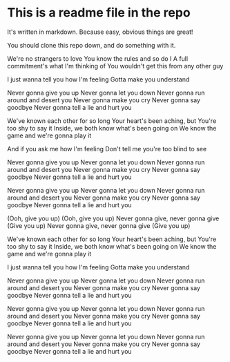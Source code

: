 # This is a readme file in the repo
It's written in markdown.  Because easy, obvious things are great!

You should clone this repo down, and do something with it.

We're no strangers to love
You know the rules and so do I
A full commitment's what I'm thinking of
You wouldn't get this from any other guy

I just wanna tell you how I'm feeling
Gotta make you understand

Never gonna give you up
Never gonna let you down
Never gonna run around and desert you
Never gonna make you cry
Never gonna say goodbye
Never gonna tell a lie and hurt you

We've known each other for so long
Your heart's been aching, but
You're too shy to say it
Inside, we both know what's been going on
We know the game and we're gonna play it

And if you ask me how I'm feeling
Don't tell me you're too blind to see

Never gonna give you up
Never gonna let you down
Never gonna run around and desert you
Never gonna make you cry
Never gonna say goodbye
Never gonna tell a lie and hurt you

Never gonna give you up
Never gonna let you down
Never gonna run around and desert you
Never gonna make you cry
Never gonna say goodbye
Never gonna tell a lie and hurt you

(Ooh, give you up)
(Ooh, give you up)
Never gonna give, never gonna give
(Give you up)
Never gonna give, never gonna give
(Give you up)

We've known each other for so long
Your heart's been aching, but
You're too shy to say it
Inside, we both know what's been going on
We know the game and we're gonna play it

I just wanna tell you how I'm feeling
Gotta make you understand

Never gonna give you up
Never gonna let you down
Never gonna run around and desert you
Never gonna make you cry
Never gonna say goodbye
Never gonna tell a lie and hurt you

Never gonna give you up
Never gonna let you down
Never gonna run around and desert you
Never gonna make you cry
Never gonna say goodbye
Never gonna tell a lie and hurt you

Never gonna give you up
Never gonna let you down
Never gonna run around and desert you
Never gonna make you cry
Never gonna say goodbye
Never gonna tell a lie and hurt you